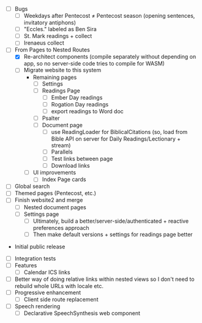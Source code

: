 - [ ] Bugs
	- [ ] Weekdays after Pentecost ≠ Pentecost season (opening sentences, invitatory antiphons)
	- [ ] "Eccles." labeled as Ben Sira
	- [ ] St. Mark readings + collect
	- [ ] Irenaeus collect
- [ ] From Pages to Nested Routes
	- [x] Re-architect components (compile separately without depending on app, so no server-side code tries to compile for WASM)
	- [ ] Migrate website to this system
		-  Remaining pages
			- [ ] Settings
			- [ ] Readings Page
				- [ ] Ember Day readings
				- [ ] Rogation Day readings
				- [ ] export readings to Word doc
			- [ ] Psalter
			- [ ] Document page
				- [ ] use ReadingLoader for BiblicalCitations (so, load from Bible API on server for Daily Readings/Lectionary + stream)
				- [ ] Parallels
				- [ ] Test links between page
				- [ ] Download links
		- [ ] UI improvements
			- [ ] Index Page cards
- [ ] Global search
- [ ] Themed pages (Pentecost, etc.)
- [ ] Finish website2 and merge
	- [ ] Nested document pages
	- [ ] Settings page
		- [ ] Ultimately, build a better/server-side/authenticated + reactive preferences approach
		- [ ] Then make default versions + settings for readings page better
- Initial public release
- [ ] Integration tests
- [ ] Features
	- [ ] Calendar ICS links
- [ ] Better way of doing relative links within nested views so I don't need to rebuild whole URLs with locale etc.
- [ ] Progressive enhancement
	- [ ] Client side route replacement
- [ ] Speech rendering
	- [ ] Declarative SpeechSynthesis web component